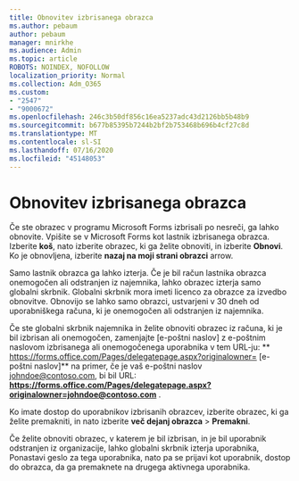 ```yaml
---
title: Obnovitev izbrisanega obrazca
ms.author: pebaum
author: pebaum
manager: mnirkhe
ms.audience: Admin
ms.topic: article
ROBOTS: NOINDEX, NOFOLLOW
localization_priority: Normal
ms.collection: Adm_O365
ms.custom:
- "2547"
- "9000672"
ms.openlocfilehash: 246c3b50df856c16ea5237adc43d2126bb5b48b9
ms.sourcegitcommit: b677b85395b7244b2bf2b753468b696b4cf27c8d
ms.translationtype: MT
ms.contentlocale: sl-SI
ms.lasthandoff: 07/16/2020
ms.locfileid: "45148053"
---
```

# <a name="restore-a-deleted-form"></a>Obnovitev izbrisanega obrazca

Če ste obrazec v programu Microsoft Forms izbrisali po nesreči, ga lahko obnovite. Vpišite se v Microsoft Forms kot lastnik izbrisanega obrazca. Izberite **koš**, nato izberite obrazec, ki ga želite obnoviti, in izberite **Obnovi**. Ko je obnovljena, izberite **nazaj na moji strani obrazci** arrow.

Samo lastnik obrazca ga lahko izterja. Če je bil račun lastnika obrazca onemogočen ali odstranjen iz najemnika, lahko obrazec izterja samo globalni skrbnik. Globalni skrbnik mora imeti licenco za obrazce za izvedbo obnovitve. Obnovijo se lahko samo obrazci, ustvarjeni v 30 dneh od uporabniškega računa, ki je onemogočen ali odstranjen iz najemnika.

Če ste globalni skrbnik najemnika in želite obnoviti obrazec iz računa, ki je bil izbrisan ali onemogočen, zamenjajte [e-poštni naslov] z e-poštnim naslovom izbrisanega ali onemogočenega uporabnika v tem URL-ju: ** https://forms.office.com/Pages/delegatepage.aspx?originalowner= [e-poštni naslov]** na primer, če je vaš e-poštni naslov johndoe@contoso.com, bi bil URL: **https://forms.office.com/Pages/delegatepage.aspx?originalowner=johndoe@contoso.com** . 

Ko imate dostop do uporabnikov izbrisanih obrazcev, izberite obrazec, ki ga želite premakniti, in nato izberite **več dejanj obrazca**  >  **Premakni**.

Če želite obnoviti obrazec, v katerem je bil izbrisan, in je bil uporabnik odstranjen iz organizacije, lahko globalni skrbnik izterja uporabnika, Ponastavi geslo za tega uporabnika, nato pa se prijavi kot uporabnik, dostop do obrazca, da ga premaknete na drugega aktivnega uporabnika. 